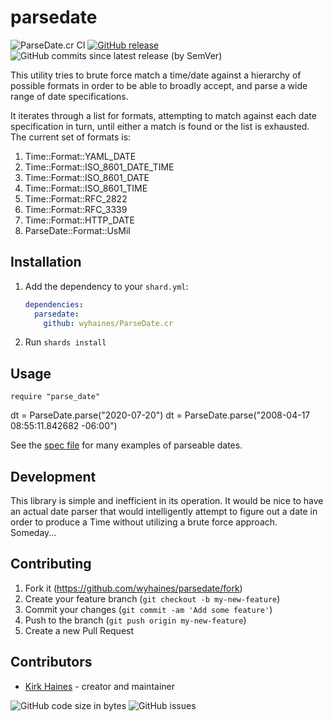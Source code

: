 # parsedate

![ParseDate.cr CI](https://img.shields.io/github/workflow/status/wyhaines/ParseDate.cr/ParseDate%20CI?style=for-the-badge&logo=GitHub)
[![GitHub release](https://img.shields.io/github/release/wyhaines/ParseDate.cr.svg?style=for-the-badge)](https://github.com/wyhaines/ParseDate.cr/releases)
![GitHub commits since latest release (by SemVer)](https://img.shields.io/github/commits-since/wyhaines/ParseDate.cr/latest?style=for-the-badge)

This utility tries to brute force match a time/date against a hierarchy of possible formats in order to be able to broadly accept, and parse a wide range of date specifications.

It iterates through a list for formats, attempting to match against each date specification in turn, until either a match is found or the list is exhausted. The current set of formats is:
  
1. Time::Format::YAML_DATE
2. Time::Format::ISO_8601_DATE_TIME
3. Time::Format::ISO_8601_DATE
4. Time::Format::ISO_8601_TIME
5. Time::Format::RFC_2822
6. Time::Format::RFC_3339
7. Time::Format::HTTP_DATE
8. ParseDate::Format::UsMil

## Installation

1. Add the dependency to your `shard.yml`:
   ```yaml
   dependencies:
     parsedate:
       github: wyhaines/ParseDate.cr
   ```
2. Run `shards install`

## Usage

```crystal
require "parse_date"
```

dt = ParseDate.parse("2020-07-20")
dt = ParseDate.parse("2008-04-17 08:55:11.842682 -06:00")

See the [spec file](spec/parse_date_spec.cr) for many examples of parseable dates.

## Development

This library is simple and inefficient in its operation. It would be nice to have an actual date parser that would intelligently attempt to figure out a date in order to produce a Time without
utilizing a brute force approach. Someday...

## Contributing

1. Fork it (<https://github.com/wyhaines/parsedate/fork>)
2. Create your feature branch (`git checkout -b my-new-feature`)
3. Commit your changes (`git commit -am 'Add some feature'`)
4. Push to the branch (`git push origin my-new-feature`)
5. Create a new Pull Request

## Contributors

- [Kirk Haines](https://github.com/wyhaines) - creator and maintainer

![GitHub code size in bytes](https://img.shields.io/github/languages/code-size/wyhaines/ParseDate.cr?style=for-the-badge)
![GitHub issues](https://img.shields.io/github/issues/wyhaines/ParseDate.cr?style=for-the-badge)